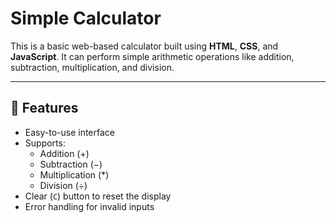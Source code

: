 # Simple Calculator

This is a basic web-based calculator built using **HTML**, **CSS**, and **JavaScript**. 
It can perform simple arithmetic operations like addition, subtraction, multiplication, and division.

---

## 🔧 Features

- Easy-to-use interface
- Supports:
  - Addition (+)
  - Subtraction (−)
  - Multiplication (*)
  - Division (÷)
- Clear (`C`) button to reset the display
- Error handling for invalid inputs

